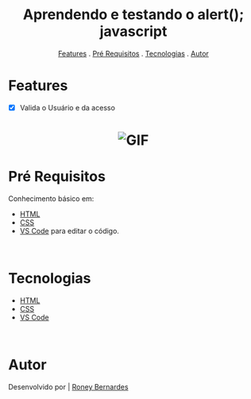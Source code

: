 <div align="center">
    <h1>Aprendendo e testando o alert(); javascript</h1>
</div>

<p align="center">
    <a href="#features">Features</a> .
    <a href="#pré-requisitos">Pré Requisitos</a> .
    <a href="#tecnologias">Tecnologias</a> .
    <a href="#autor">Autor</a>
</p>

# Features

- [x] Valida o Usuário e da acesso
    
<h1 align="center">
    <img alt="GIF" title="GIF" src="/img/Animacao.gif"/>
</h1>

# Pré Requisitos

Conhecimento básico em:
- [HTML](https://www.w3schools.com/html/default.asp)<br>
- [CSS](https://www.w3schools.com/css/default.asp)
- [VS Code](https://code.visualstudio.com/) para editar o código.
<br>

# Tecnologias

- [HTML](https://www.w3schools.com/html/default.asp)<br>
- [CSS](https://www.w3schools.com/css/default.asp) <br>
- [VS Code](https://code.visualstudio.com/)
<br>

# Autor

Desenvolvido por | [Roney Bernardes](https://github.com/Roney-Bernardes-Dev)<br>


